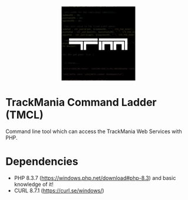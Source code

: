 <p align="center">
  <img width="200" height="200" src="https://raw.githubusercontent.com/RedShadowXD/tmcl/main/image-sq.png">
</p>

# TrackMania Command Ladder (TMCL)
Command line tool which can access the TrackMania Web Services with PHP.

# Dependencies
- PHP 8.3.7 (https://windows.php.net/download#php-8.3) and basic knowledge of it!
- CURL 8.7.1 (https://curl.se/windows/)
